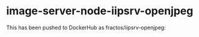 # image-server-node-iipsrv-openjpeg

This has been pushed to DockerHub as fractos/iipsrv-openjpeg:

```sudo docker run -d -p=8080:8080 -v /efs:/efs fractos/iipsrv-openjpeg ./operations.sh
